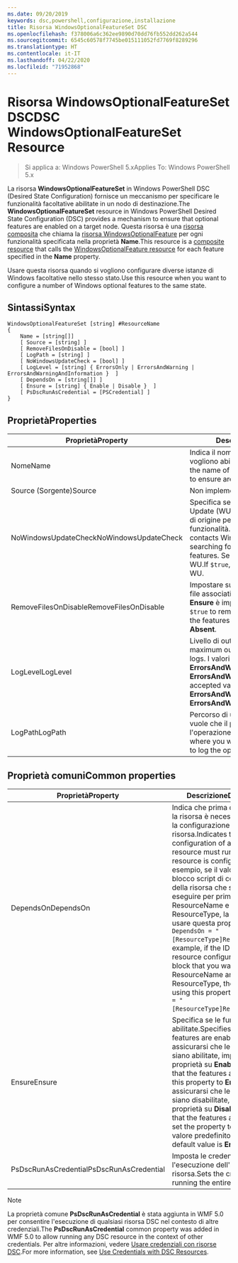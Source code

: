 ```yaml
---
ms.date: 09/20/2019
keywords: dsc,powershell,configurazione,installazione
title: Risorsa WindowsOptionalFeatureSet DSC
ms.openlocfilehash: f378006a6c362ee9890d70dd76fb552dd262a544
ms.sourcegitcommit: 6545c60578f7745be015111052fd7769f8289296
ms.translationtype: HT
ms.contentlocale: it-IT
ms.lasthandoff: 04/22/2020
ms.locfileid: "71952868"
---
```

# <a name="dsc-windowsoptionalfeatureset-resource"></a><span data-ttu-id="9e28f-103">Risorsa WindowsOptionalFeatureSet DSC</span><span class="sxs-lookup"><span data-stu-id="9e28f-103">DSC WindowsOptionalFeatureSet Resource</span></span>

> <span data-ttu-id="9e28f-104">Si applica a: Windows PowerShell 5.x</span><span class="sxs-lookup"><span data-stu-id="9e28f-104">Applies To: Windows PowerShell 5.x</span></span>

<span data-ttu-id="9e28f-105">La risorsa **WindowsOptionalFeatureSet** in Windows PowerShell DSC (Desired State Configuration) fornisce un meccanismo per specificare le funzionalità facoltative abilitate in un nodo di destinazione.</span><span class="sxs-lookup"><span data-stu-id="9e28f-105">The **WindowsOptionalFeatureSet** resource in Windows PowerShell Desired State Configuration (DSC) provides a mechanism to ensure that optional features are enabled on a target node.</span></span> <span data-ttu-id="9e28f-106">Questa risorsa è una [risorsa composita](../../../resources/authoringResourceComposite.md) che chiama la [risorsa WindowsOptionalFeature](windowsOptionalFeatureResource.md) per ogni funzionalità specificata nella proprietà **Name**.</span><span class="sxs-lookup"><span data-stu-id="9e28f-106">This resource is a [composite resource](../../../resources/authoringResourceComposite.md) that calls the [WindowsOptionalFeature resource](windowsOptionalFeatureResource.md) for each feature specified in the **Name** property.</span></span>

<span data-ttu-id="9e28f-107">Usare questa risorsa quando si vogliono configurare diverse istanze di Windows facoltative nello stesso stato.</span><span class="sxs-lookup"><span data-stu-id="9e28f-107">Use this resource when you want to configure a number of Windows optional features to the same state.</span></span>

## <a name="syntax"></a><span data-ttu-id="9e28f-108">Sintassi</span><span class="sxs-lookup"><span data-stu-id="9e28f-108">Syntax</span></span>

```Syntax
WindowsOptionalFeatureSet [string] #ResourceName
{
    Name = [string[]]
    [ Source = [string] ]
    [ RemoveFilesOnDisable = [bool] ]
    [ LogPath = [string] ]
    [ NoWindowsUpdateCheck = [bool] ]
    [ LogLevel = [string] { ErrorsOnly | ErrorsAndWarning | ErrorsAndWarningAndInformation }  ]
    [ DependsOn = [string[]] ]
    [ Ensure = [string] { Enable | Disable }  ]
    [ PsDscRunAsCredential = [PSCredential] ]
}
```

## <a name="properties"></a><span data-ttu-id="9e28f-109">Proprietà</span><span class="sxs-lookup"><span data-stu-id="9e28f-109">Properties</span></span>

|<span data-ttu-id="9e28f-110">Proprietà</span><span class="sxs-lookup"><span data-stu-id="9e28f-110">Property</span></span> |<span data-ttu-id="9e28f-111">Descrizione</span><span class="sxs-lookup"><span data-stu-id="9e28f-111">Description</span></span> |
|---|---|
|<span data-ttu-id="9e28f-112">Nome</span><span class="sxs-lookup"><span data-stu-id="9e28f-112">Name</span></span> |<span data-ttu-id="9e28f-113">Indica il nome delle funzionalità che si vogliono abilitare o disabilitare.</span><span class="sxs-lookup"><span data-stu-id="9e28f-113">Indicates the name of the features that you want to ensure are enabled or disabled.</span></span> |
|<span data-ttu-id="9e28f-114">Source (Sorgente)</span><span class="sxs-lookup"><span data-stu-id="9e28f-114">Source</span></span> |<span data-ttu-id="9e28f-115">Non implementato.</span><span class="sxs-lookup"><span data-stu-id="9e28f-115">Not implemented.</span></span> |
|<span data-ttu-id="9e28f-116">NoWindowsUpdateCheck</span><span class="sxs-lookup"><span data-stu-id="9e28f-116">NoWindowsUpdateCheck</span></span> |<span data-ttu-id="9e28f-117">Specifica se DISM contatta Windows Update (WU) durante la ricerca dei file di origine per abilitare le funzionalità.</span><span class="sxs-lookup"><span data-stu-id="9e28f-117">Specifies whether DISM contacts Windows Update (WU) when searching for the source files to enable features.</span></span> <span data-ttu-id="9e28f-118">Se `$true`, DISM non contatta WU.</span><span class="sxs-lookup"><span data-stu-id="9e28f-118">If `$true`, DISM does not contact WU.</span></span> |
|<span data-ttu-id="9e28f-119">RemoveFilesOnDisable</span><span class="sxs-lookup"><span data-stu-id="9e28f-119">RemoveFilesOnDisable</span></span> |<span data-ttu-id="9e28f-120">Impostare su `$true` per rimuovere tutti i file associati alle funzionalità quando **Ensure** è impostata su **Absent**.</span><span class="sxs-lookup"><span data-stu-id="9e28f-120">Set to `$true` to remove all files associated with the features when **Ensure** is set to **Absent**.</span></span> |
|<span data-ttu-id="9e28f-121">LogLevel</span><span class="sxs-lookup"><span data-stu-id="9e28f-121">LogLevel</span></span> |<span data-ttu-id="9e28f-122">Livello di output massimo per i log.</span><span class="sxs-lookup"><span data-stu-id="9e28f-122">The maximum output level shown in the logs.</span></span> <span data-ttu-id="9e28f-123">I valori accettati sono: **ErrorsOnly**, **ErrorsAndWarning** e **ErrorsAndWarningAndInformation**.</span><span class="sxs-lookup"><span data-stu-id="9e28f-123">The accepted values are: **ErrorsOnly**, **ErrorsAndWarning**, and **ErrorsAndWarningAndInformation**.</span></span> |
|<span data-ttu-id="9e28f-124">LogPath</span><span class="sxs-lookup"><span data-stu-id="9e28f-124">LogPath</span></span> |<span data-ttu-id="9e28f-125">Percorso di un file di registro in cui si vuole che il provider di risorse registri l'operazione.</span><span class="sxs-lookup"><span data-stu-id="9e28f-125">The path to a log file where you want the resource provider to log the operation.</span></span> |

## <a name="common-properties"></a><span data-ttu-id="9e28f-126">Proprietà comuni</span><span class="sxs-lookup"><span data-stu-id="9e28f-126">Common properties</span></span>

|<span data-ttu-id="9e28f-127">Proprietà</span><span class="sxs-lookup"><span data-stu-id="9e28f-127">Property</span></span> |<span data-ttu-id="9e28f-128">Descrizione</span><span class="sxs-lookup"><span data-stu-id="9e28f-128">Description</span></span> |
|---|---|
|<span data-ttu-id="9e28f-129">DependsOn</span><span class="sxs-lookup"><span data-stu-id="9e28f-129">DependsOn</span></span> |<span data-ttu-id="9e28f-130">Indica che prima di configurare la risorsa è necessario eseguire la configurazione di un'altra risorsa.</span><span class="sxs-lookup"><span data-stu-id="9e28f-130">Indicates that the configuration of another resource must run before this resource is configured.</span></span> <span data-ttu-id="9e28f-131">Ad esempio, se il valore di ID del blocco script di configurazione della risorsa che si vuole eseguire per primo è ResourceName e il tipo è ResourceType, la sintassi per usare questa proprietà è `DependsOn = "[ResourceType]ResourceName"`.</span><span class="sxs-lookup"><span data-stu-id="9e28f-131">For example, if the ID of the resource configuration script block that you want to run first is ResourceName and its type is ResourceType, the syntax for using this property is `DependsOn = "[ResourceType]ResourceName"`.</span></span> |
|<span data-ttu-id="9e28f-132">Ensure</span><span class="sxs-lookup"><span data-stu-id="9e28f-132">Ensure</span></span> |<span data-ttu-id="9e28f-133">Specifica se le funzionalità sono abilitate.</span><span class="sxs-lookup"><span data-stu-id="9e28f-133">Specifies whether the features are enabled.</span></span> <span data-ttu-id="9e28f-134">Per assicurarsi che le funzionalità siano abilitate, impostare questa proprietà su **Enable**.</span><span class="sxs-lookup"><span data-stu-id="9e28f-134">To ensure that the features are enabled, set this property to **Enable**.</span></span> <span data-ttu-id="9e28f-135">Per assicurarsi che le funzionalità siano disabilitate, impostare la proprietà su **Disable**.</span><span class="sxs-lookup"><span data-stu-id="9e28f-135">To ensure that the features are disabled, set the property to **Disable**.</span></span> <span data-ttu-id="9e28f-136">Il valore predefinito è **Enable**.</span><span class="sxs-lookup"><span data-stu-id="9e28f-136">The default value is **Enable**.</span></span> |
|<span data-ttu-id="9e28f-137">PsDscRunAsCredential</span><span class="sxs-lookup"><span data-stu-id="9e28f-137">PsDscRunAsCredential</span></span> |<span data-ttu-id="9e28f-138">Imposta le credenziali per l'esecuzione dell'intera risorsa.</span><span class="sxs-lookup"><span data-stu-id="9e28f-138">Sets the credential for running the entire resource as.</span></span> |

> [!NOTE]
> <span data-ttu-id="9e28f-139">La proprietà comune **PsDscRunAsCredential** è stata aggiunta in WMF 5.0 per consentire l'esecuzione di qualsiasi risorsa DSC nel contesto di altre credenziali.</span><span class="sxs-lookup"><span data-stu-id="9e28f-139">The **PsDscRunAsCredential** common property was added in WMF 5.0 to allow running any DSC resource in the context of other credentials.</span></span> <span data-ttu-id="9e28f-140">Per altre informazioni, vedere [Usare credenziali con risorse DSC](../../../configurations/runasuser.md).</span><span class="sxs-lookup"><span data-stu-id="9e28f-140">For more information, see [Use Credentials with DSC Resources](../../../configurations/runasuser.md).</span></span>